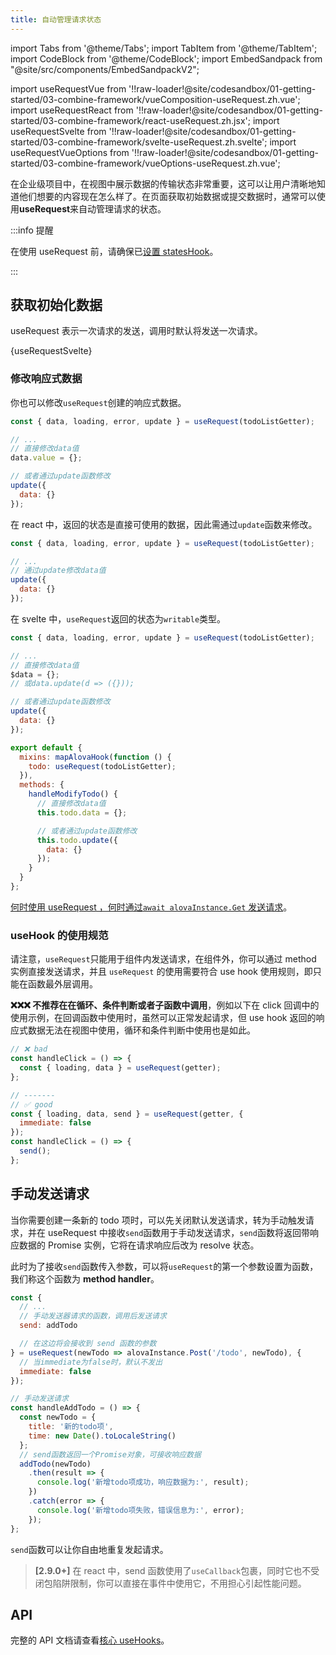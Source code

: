 ```yaml
---
title: 自动管理请求状态
---
```


import Tabs from '@theme/Tabs';
import TabItem from '@theme/TabItem';
import CodeBlock from '@theme/CodeBlock';
import EmbedSandpack from "@site/src/components/EmbedSandpackV2";

import useRequestVue from '!!raw-loader!@site/codesandbox/01-getting-started/03-combine-framework/vueComposition-useRequest.zh.vue';
import useRequestReact from '!!raw-loader!@site/codesandbox/01-getting-started/03-combine-framework/react-useRequest.zh.jsx';
import useRequestSvelte from '!!raw-loader!@site/codesandbox/01-getting-started/03-combine-framework/svelte-useRequest.zh.svelte';
import useRequestVueOptions from '!!raw-loader!@site/codesandbox/01-getting-started/03-combine-framework/vueOptions-useRequest.zh.vue';

在企业级项目中，在视图中展示数据的传输状态非常重要，这可以让用户清晰地知道他们想要的内容现在怎么样了。在页面获取初始数据或提交数据时，通常可以使用**useRequest**来自动管理请求的状态。

:::info 提醒

在使用 useRequest 前，请确保已[设置 statesHook](/v2/tutorial/combine-framework)。

:::

## 获取初始化数据

useRequest 表示一次请求的发送，调用时默认将发送一次请求。

<Tabs groupId="framework">
<TabItem value="1" label="vue">

<EmbedSandpack template="vue" mainFile={useRequestVue} editorHeight={400} />

</TabItem>
<TabItem value="2" label="react">

<EmbedSandpack template="react" mainFile={useRequestReact} editorHeight={400} />

</TabItem>
<TabItem value="3" label="svelte">

<CodeBlock language="html">{useRequestSvelte}</CodeBlock>

</TabItem>
<TabItem value="4" label="vue options">

<EmbedSandpack template="vue" style="options" mainFile={useRequestVueOptions} editorHeight={400} />

</TabItem>
</Tabs>

### 修改响应式数据

你也可以修改`useRequest`创建的响应式数据。

<Tabs groupId="framework">
<TabItem value="1" label="vue">

```javascript
const { data, loading, error, update } = useRequest(todoListGetter);

// ...
// 直接修改data值
data.value = {};

// 或者通过update函数修改
update({
  data: {}
});
```

</TabItem>

<TabItem value="2" label="react">

在 react 中，返回的状态是直接可使用的数据，因此需通过`update`函数来修改。

```javascript
const { data, loading, error, update } = useRequest(todoListGetter);

// ...
// 通过update修改data值
update({
  data: {}
});
```

</TabItem>

<TabItem value="3" label="svelte">

在 svelte 中，`useRequest`返回的状态为`writable`类型。

```javascript
const { data, loading, error, update } = useRequest(todoListGetter);

// ...
// 直接修改data值
$data = {};
// 或data.update(d => ({}));

// 或者通过update函数修改
update({
  data: {}
});
```

</TabItem>
<TabItem value="4" label="vue options">

```javascript
export default {
  mixins: mapAlovaHook(function () {
    todo: useRequest(todoListGetter);
  }),
  methods: {
    handleModifyTodo() {
      // 直接修改data值
      this.todo.data = {};

      // 或者通过update函数修改
      this.todo.update({
        data: {}
      });
    }
  }
};
```

</TabItem>
</Tabs>

[何时使用 useRequest ，何时通过`await alovaInstance.Get` 发送请求](/v2/tutorial/best-practice/skills)。

### useHook 的使用规范

请注意，`useRequest`只能用于组件内发送请求，在组件外，你可以通过 method 实例直接发送请求，并且 `useRequest` 的使用需要符合 use hook 使用规则，即只能在函数最外层调用。

**❌❌❌ 不推荐在在循环、条件判断或者子函数中调用**，例如以下在 click 回调中的使用示例，在回调函数中使用时，虽然可以正常发起请求，但 use hook 返回的响应式数据无法在视图中使用，循环和条件判断中使用也是如此。

```javascript
// ❌ bad
const handleClick = () => {
  const { loading, data } = useRequest(getter);
};

// -------
// ✅ good
const { loading, data, send } = useRequest(getter, {
  immediate: false
});
const handleClick = () => {
  send();
};
```

## 手动发送请求

当你需要创建一条新的 todo 项时，可以先关闭默认发送请求，转为手动触发请求，并在 useRequest 中接收`send`函数用于手动发送请求，`send`函数将返回带响应数据的 Promise 实例，它将在请求响应后改为 resolve 状态。

此时为了接收`send`函数传入参数，可以将`useRequest`的第一个参数设置为函数，我们称这个函数为 **method handler**。

```javascript
const {
  // ...
  // 手动发送器请求的函数，调用后发送请求
  send: addTodo

  // 在这边将会接收到 send 函数的参数
} = useRequest(newTodo => alovaInstance.Post('/todo', newTodo), {
  // 当immediate为false时，默认不发出
  immediate: false
});

// 手动发送请求
const handleAddTodo = () => {
  const newTodo = {
    title: '新的todo项',
    time: new Date().toLocaleString()
  };
  // send函数返回一个Promise对象，可接收响应数据
  addTodo(newTodo)
    .then(result => {
      console.log('新增todo项成功，响应数据为:', result);
    })
    .catch(error => {
      console.log('新增todo项失败，错误信息为:', error);
    });
};
```

`send`函数可以让你自由地重复发起请求。

> **[2.9.0+]** 在 react 中，send 函数使用了`useCallback`包裹，同时它也不受闭包陷阱限制，你可以直接在事件中使用它，不用担心引起性能问题。

## API

完整的 API 文档请查看[核心 useHooks](/api/core-hooks#userequest)。
